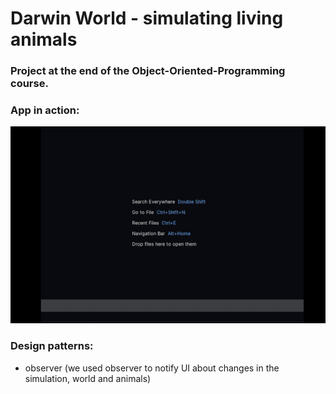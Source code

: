# Darwin World - simulating living animals

### Project at the end of the Object-Oriented-Programming course.

### App in action: <br>

<div align="center">
    <img src="example.gif" alt="Example GIF">
</div>

### Design patterns: <br>

- observer (we used observer to notify UI about changes in the simulation, world and animals)
